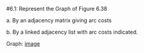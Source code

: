 #6.1: Represent the Graph of Figure 6.38

  a. By an adjacency matrix giving arc costs

  b. By a linked adjacency list with arc costs indicated.

Graph: [image](https://www.evernote.com/shard/s298/sh/986131ad-2e62-4d37-b15c-be7068e8a240/147591a9a2f65c3a6069e49321cce76a)
